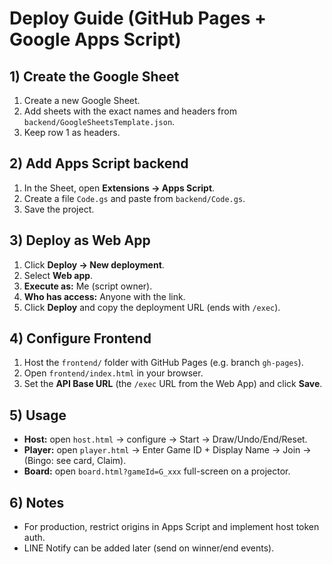 # Deploy Guide (GitHub Pages + Google Apps Script)

## 1) Create the Google Sheet
1. Create a new Google Sheet.
2. Add sheets with the exact names and headers from `backend/GoogleSheetsTemplate.json`.
3. Keep row 1 as headers.

## 2) Add Apps Script backend
1. In the Sheet, open **Extensions → Apps Script**.
2. Create a file `Code.gs` and paste from `backend/Code.gs`.
3. Save the project.

## 3) Deploy as Web App
1. Click **Deploy → New deployment**.
2. Select **Web app**.
3. **Execute as:** Me (script owner).
4. **Who has access:** Anyone with the link.
5. Click **Deploy** and copy the deployment URL (ends with `/exec`).

## 4) Configure Frontend
1. Host the `frontend/` folder with GitHub Pages (e.g. branch `gh-pages`).
2. Open `frontend/index.html` in your browser.
3. Set the **API Base URL** (the `/exec` URL from the Web App) and click **Save**.

## 5) Usage
- **Host:** open `host.html` → configure → Start → Draw/Undo/End/Reset.
- **Player:** open `player.html` → Enter Game ID + Display Name → Join → (Bingo: see card, Claim).
- **Board:** open `board.html?gameId=G_xxx` full-screen on a projector.

## 6) Notes
- For production, restrict origins in Apps Script and implement host token auth.
- LINE Notify can be added later (send on winner/end events).
